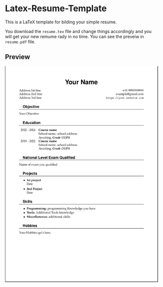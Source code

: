 # Latex-Resume-Template
This is a LaTeX template for bilding your simple resume.

You download the `resume.tex` file and change things accordingly and you will get your new remume rady in no time. You can see the preveiw in `resume.pdf` file.

## Preview
![Prevew](./resume.png)